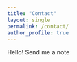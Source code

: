 ```yaml
---
title: "Contact"
layout: single
permalink: /contact/
author_profile: true
---
```


Hello! Send me a note